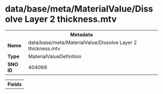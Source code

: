 <h1>data/base/meta/MaterialValue/Dissolve Layer 2 thickness.mtv</h1><table><tr><th colspan="100%">Metadata</th></tr><tr><td><b>Name</b></td><td>data/base/meta/MaterialValue/Dissolve Layer 2 thickness.mtv</td></tr><tr><td><b>Type</b></td><td>MaterialValueDefinition</td></tr><tr><td><b>SNO ID</b></td><td>404066</td></tr></table>

<table><tr><th colspan="100%">Fields</th></tr></table>

